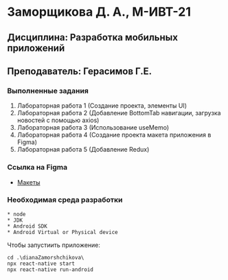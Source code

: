 # Заморщикова Д. А., М-ИВТ-21
## Дисциплина: Разработка мобильных приложений
## Преподаватель: Герасимов Г.Е.

### Выполненные задания

1. Лабораторная работа 1 (Создание проекта, элементы UI)
2. Лабораторная работа 2 (Добавление BottomTab навигации, загрузка новостей с помощью axios)
3. Лабораторная работа 3 (Использование useMemo)
4. Лабораторная работа 4 (Создание проекта макета приложения в Figma)
5. Лабораторная работа 5 (Добавление Redux)

### Сcылка на Figma

- [Макеты](https://www.figma.com/file/hJ52F0QBCEj5duEJOh7FEa/Untitled?node-id=0%3A1&t=GVWihq2Ha10jb9NV-0)

### Необходимая среда разработки
    * node
    * JDK
    * Android SDK
    * Android Virtual or Physical device
    
Чтобы запустиить приложение:
```
cd .\dianaZamorshchikova\  
npx react-native start
npx react-native run-android
```